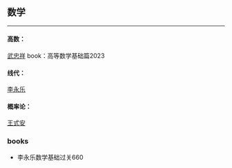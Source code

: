 ## 数学

<hr>

#### 高数：
[武忠祥](https://www.bilibili.com/video/BV1tA4y197oc)
book：高等数学基础篇2023

#### 线代：
[李永乐](https://www.bilibili.com/video/BV1cS4y1g7YV)

#### 概率论：
[王式安](https://www.bilibili.com/video/BV12T4y1Y71w?p=30)

### books
- 李永乐数学基础过关660
